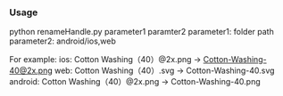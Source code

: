 
### Usage
python renameHandle.py parameter1 paramter2
parameter1: folder path
parameter2: android/ios,web

For example:
ios: Cotton Washing（40）@2x.png  ->  Cotton-Washing-40@2x.png
web: Cotton Washing（40）.svg  ->  Cotton-Washing-40.svg
android: Cotton Washing（40）@2x.png  ->  Cotton-Washing-40.png

